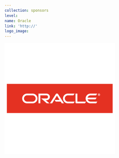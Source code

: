 ```yaml
---
collection: sponsors
level:
name: Oracle
link: 'http://'
logo_image:
---
```



![](/uploads/versions/oracle-001---x----360-360x---.png)